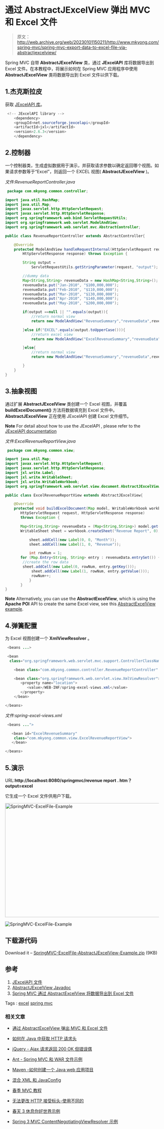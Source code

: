 # 通过 AbstractJExcelView 弹出 MVC 和 Excel 文件

> 原文：<http://web.archive.org/web/20230101150211/http://www.mkyong.com/spring-mvc/spring-mvc-export-data-to-excel-file-via-abstractjexcelview/>

Spring MVC 自带 **AbstractJExcelView** 类，通过 **JExcelAPI** 库将数据导出到 Excel 文件。在本教程中，将展示如何在 Spring MVC 应用程序中使用 **AbstractJExcelView** 类将数据导出到 Excel 文件以供下载。

## 1.杰克斯拉皮

获取 [JExcelAPI 库](http://web.archive.org/web/20210110082325/http://jexcelapi.sourceforge.net/)。

```java
 <!-- JExcelAPI library --> 
    <dependency>
	<groupId>net.sourceforge.jexcelapi</groupId>
	<artifactId>jxl</artifactId>
	<version>2.6.3</version>
    </dependency> 
```

## 2.控制器

一个控制器类，生成虚拟数据用于演示，并获取请求参数以确定返回哪个视图。如果请求参数等于“Excel”，则返回一个 EXCEL 视图( **AbstractJExcelView** )。

*文件:RevenueReportController.java*

```java
 package com.mkyong.common.controller;

import java.util.HashMap;
import java.util.Map;
import javax.servlet.http.HttpServletRequest;
import javax.servlet.http.HttpServletResponse;
import org.springframework.web.bind.ServletRequestUtils;
import org.springframework.web.servlet.ModelAndView;
import org.springframework.web.servlet.mvc.AbstractController;

public class RevenueReportController extends AbstractController{

	@Override
	protected ModelAndView handleRequestInternal(HttpServletRequest request,
		HttpServletResponse response) throws Exception {

		String output =
			ServletRequestUtils.getStringParameter(request, "output");

		//dummy data
		Map<String,String> revenueData = new HashMap<String,String>();
		revenueData.put("Jan-2010", "$100,000,000");
		revenueData.put("Feb-2010", "$110,000,000");
		revenueData.put("Mar-2010", "$130,000,000");
		revenueData.put("Apr-2010", "$140,000,000");
		revenueData.put("May-2010", "$200,000,000");

		if(output ==null || "".equals(output)){
			//return normal view
			return new ModelAndView("RevenueSummary","revenueData",revenueData);

		}else if("EXCEL".equals(output.toUpperCase())){
			//return excel view
			return new ModelAndView("ExcelRevenueSummary","revenueData",revenueData);

		}else{
			//return normal view
			return new ModelAndView("RevenueSummary","revenueData",revenueData);

		}	
	}
} 
```

## 3.抽象视图

通过扩展 **AbstractJExcelView** 类创建一个 Excel 视图，并覆盖 **buildExcelDocument()** 方法将数据填充到 Excel 文件中。 **AbstractJExcelView** 正在使用 <string>JExcelAPI 创建 Excel 文件细节。</string>

**Note**
For detail about how to use the JExcelAPI , please refer to the [JExcelAPI documentation](http://web.archive.org/web/20210110082325/http://jexcelapi.sourceforge.net/)

*文件:ExcelRevenueReportView.java*

```java
 package com.mkyong.common.view;

import java.util.Map;
import javax.servlet.http.HttpServletRequest;
import javax.servlet.http.HttpServletResponse;
import jxl.write.Label;
import jxl.write.WritableSheet;
import jxl.write.WritableWorkbook;
import org.springframework.web.servlet.view.document.AbstractJExcelView;

public class ExcelRevenueReportView extends AbstractJExcelView{

	@Override
	protected void buildExcelDocument(Map model, WritableWorkbook workbook,
	   HttpServletRequest request, HttpServletResponse response)
	   throws Exception {

	   Map<String,String> revenueData = (Map<String,String>) model.get("revenueData");
	   WritableSheet sheet = workbook.createSheet("Revenue Report", 0);

           sheet.addCell(new Label(0, 0, "Month"));
           sheet.addCell(new Label(1, 0, "Revenue"));

           int rowNum = 1;
	   for (Map.Entry<String, String> entry : revenueData.entrySet()) {
		//create the row data
		sheet.addCell(new Label(0, rowNum, entry.getKey()));
	        sheet.addCell(new Label(1, rowNum, entry.getValue()));
	        rowNum++;
           }
       }
} 
```

**Note**
Alternatively, you can use the **AbstractExcelView**, which is using the **Apache POI** API to create the same Excel view, see this [AbstractExcelView example](http://web.archive.org/web/20210110082325/http://www.mkyong.com/spring-mvc/spring-mvc-export-data-to-excel-file-via-abstractexcelview/).

## 4.弹簧配置

为 Excel 视图创建一个 **XmlViewResolver** 。

```java
 <beans ...>

 <bean 
  class="org.springframework.web.servlet.mvc.support.ControllerClassNameHandlerMapping" />

    <bean class="com.mkyong.common.controller.RevenueReportController" />

    <bean class="org.springframework.web.servlet.view.XmlViewResolver">
       <property name="location">
          <value>/WEB-INF/spring-excel-views.xml</value>
       </property>
    </bean>

</beans> 
```

*文件:spring-excel-views.xml*

```java
 <beans ...">

   <bean id="ExcelRevenueSummary"
   	class="com.mkyong.common.view.ExcelRevenueReportView">
   </bean>

</beans> 
```

## 5.演示

URL:**http://localhost:8080/springmvc/revenue report . htm？output=excel**

它生成一个 Excel 文件供用户下载。

<noscript><img src="img/73df3d6d7e0cc419707db6af893af45b.png" alt="SpringMVC-ExcelFile-Example" title="SpringMVC-ExcelFile-Example" width="640" height="374" data-original-src="http://web.archive.org/web/20210110082325im_/http://www.mkyong.com/wp-content/uploads/2010/08/SpringMVC-ExcelFile-Example.jpg"/></noscript>

![SpringMVC-ExcelFile-Example](img/c56f11f582ddbb7a8a49d907e8cc0833.png "SpringMVC-ExcelFile-Example")

## 下载源代码

Download it – [SpringMVC-ExcelFile-AbstractJExcelView-Example.zip](http://web.archive.org/web/20210110082325/http://www.mkyong.com/wp-content/uploads/2010/08/SpringMVC-ExcelFile-AbstractJExcelView-Example.zip) (9KB)

## 参考

1.  [JExcelAPI 文件](http://web.archive.org/web/20210110082325/http://jexcelapi.sourceforge.net/)
2.  [AbstractJExcelView Javadoc](http://web.archive.org/web/20210110082325/http://static.springsource.org/spring/docs/2.5.x/api/org/springframework/web/servlet/view/document/AbstractJExcelView.html)
3.  [Spring MVC 通过 AbstractExcelView 将数据导出到 Excel 文件](http://web.archive.org/web/20210110082325/http://www.mkyong.com/spring-mvc/spring-mvc-export-data-to-excel-file-via-abstractexcelview/)

Tags : [excel](http://web.archive.org/web/20210110082325/https://mkyong.com/tag/excel/) [spring mvc](http://web.archive.org/web/20210110082325/https://mkyong.com/tag/spring-mvc/)<input type="hidden" id="mkyong-current-postId" value="6749">

### 相关文章

*   [通过 AbstractExcelView 弹出 MVC 和 Excel 文件](/web/20210110082325/https://mkyong.com/spring-mvc/spring-mvc-export-data-to-excel-file-via-abstractexcelview/)
*   [如何在 Java 中获取 HTTP 请求头](/web/20210110082325/https://mkyong.com/java/how-to-get-http-request-header-in-java/)
*   [jQuery - Ajax 请求返回 200 OK 但错误偶](/web/20210110082325/https://mkyong.com/jquery/jquery-ajax-request-return-200-ok-but-error-event-is-fired/)
*   [Ant - Spring MVC 和 WAR 文件示例](/web/20210110082325/https://mkyong.com/ant/ant-spring-mvc-and-war-file-example/)
*   [Maven -如何创建一个 Java web 应用项目](/web/20210110082325/https://mkyong.com/maven/how-to-create-a-web-application-project-with-maven/)

*   [混合 XML 和 JavaConfig](/web/20210110082325/https://mkyong.com/spring/spring-mixing-xml-and-javaconfig/)
*   [春季 MVC 教程](/web/20210110082325/https://mkyong.com/tutorials/spring-mvc-tutorials/)
*   [无法更改 HTTP 接受标头-使用不同的](/web/20210110082325/https://mkyong.com/spring-mvc/cannot-change-http-accept-header-use-a-different-locale-resolution-strategy/)
*   [春天 3 休息你好世界示例](/web/20210110082325/https://mkyong.com/spring-mvc/spring-3-rest-hello-world-example/)
*   [Spring 3 MVC ContentNegotiatingViewResolver 示例](/web/20210110082325/https://mkyong.com/spring-mvc/spring-3-mvc-contentnegotiatingviewresolver-example/)